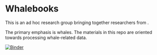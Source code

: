 # Whalebooks


This is an ad hoc research group bringing together researchers from <affiliates>. 


The primary emphasis is whales. The materials in this repo are oriented towards processing whale-related data. 


[![Binder](https://mybinder.org/badge_logo.svg)](https://mybinder.org/v2/gh/shimaabadi/whalebooks/master?filepath=read_OOI.ipynb)
